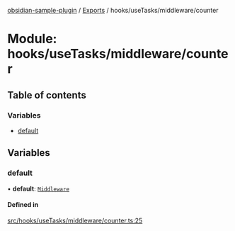 [obsidian-sample-plugin](../README.md) / [Exports](../modules.md) / hooks/useTasks/middleware/counter

# Module: hooks/useTasks/middleware/counter

## Table of contents

### Variables

- [default](hooks_useTasks_middleware_counter.md#default)

## Variables

### default

• **default**: [`Middleware`](hooks_useTasks_types.md#middleware)

#### Defined in

[src/hooks/useTasks/middleware/counter.ts:25](https://github.com/dromse/personal-grind-manager/blob/781019d/src/hooks/useTasks/middleware/counter.ts#L25)
